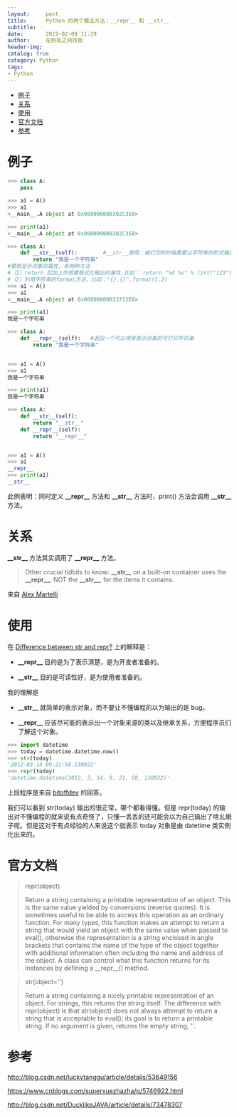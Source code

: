 ```yaml
---
layout:     post
title:      Python 的两个魔法方法：__repr__ 和 __str__
subtitle:   
date:       2019-02-09 11:29
author:     在到处之间找我
header-img: 
catalog: true
category: Python
tags:
- Python
---
```


  - [例子](#orgc1a2726)
  - [关系](#org9889df6)
  - [使用](#org2de4cac)
  - [官方文档](#org4561c71)
  - [参考](#orge8107a0)



<a id="orgc1a2726"></a>

# 例子

```python
>>> class A:
    pass

>>> a1 = A()
>>> a1
<__main__.A object at 0x000000000302C358>

>>> print(a1)
<__main__.A object at 0x000000000302C358>
```

```python
>>> class A:
    def __str__(self):        #__str__使用：被打印的时候需要以字符串的形式输出的时候，就会找到这个方法，并将返回值打印出来
        return "我是一个字符串"                                                                      
#要想显示对象的属性，有两种方法
#（1）return 后加上你想要格式化输出的属性,比如： return "%d %s" % (int("123"), str(123))                                                                   
#（2）利用字符串的format方法，比如："{},{}".format(1,2)	
>>> a1 = A()
>>> a1
<__main__.A object at 0x00000000033712E8>

>>> print(a1)
我是一个字符串
```

```python
>>> class A:
    def __repr__(self):   #返回一个可以用来表示对象的可打印字符串
        return "我是一个字符串"


>>> a1 = A()
>>> a1
我是一个字符串

>>> print(a1)
我是一个字符串
```

```python
>>> class A:
    def __str__(self):
        return "__str__"
    def __repr__(self):   
        return "__repr__"


>>> a1 = A()
>>> a1
__repr__
>>> print(a1)
__str__
```

此例表明：同时定义 **\_\_repr\_\_** 方法和 **\_\_str\_\_** 方法时，print() 方法会调用 **\_\_str\_\_** 方法。


<a id="org9889df6"></a>

# 关系

**\_\_str\_\_** 方法其实调用了 **\_\_repr\_\_** 方法。

> Other crucial tidbits to know: **\_\_str\_\_** on a built-on container uses the **\_\_repr\_\_**, NOT the **\_\_str\_\_**, for the items it contains.

来自 [Alex Martelli](https://stackoverflow.com/questions/1436703/difference-between-str-and-repr/1436756#1436756)


<a id="org2de4cac"></a>

# 使用

在 [Difference between <span class="underline"><span class="underline">str</span></span> and <span class="underline"><span class="underline">repr</span></span>?](https://stackoverflow.com/questions/1436703/difference-between-str-and-repr) 上的解释是：

-   **\_\_repr\_\_** 目的是为了表示清楚，是为开发者准备的。

-   **\_\_str\_\_** 目的是可读性好，是为使用者准备的。

我的理解是

-   **\_\_str\_\_** 就简单的表示对象，而不要让不懂编程的以为输出的是 bug。

-   **\_\_repr\_\_** 应该尽可能的表示出一个对象来源的类以及继承关系，方便程序员们了解这个对象。

```python
>>> import datetime
>>> today = datetime.datetime.now()
>>> str(today)
'2012-03-14 09:21:58.130922'
>>> repr(today)
'datetime.datetime(2012, 3, 14, 9, 21, 58, 130922)'
```

上段程序是来自 [bitoffdev](https://stackoverflow.com/questions/1436703/difference-between-str-and-repr/19597196#19597196) 的回答。

我们可以看到 str(today) 输出的很正常，哪个都看得懂。但是 repr(today) 的输出对不懂编程的就来说有点奇怪了，只懂一丢丢的还可能会以为自己搞出了啥幺蛾子呢。但是这对于有点经验的人来说这个就表示 today 对象是由 datetime 类实例化出来的。


<a id="org4561c71"></a>

# 官方文档

> repr(object)
> 
> Return a string containing a printable representation of an object. This is the same value yielded by conversions (reverse quotes). It is sometimes useful to be able to access this operation as an ordinary function. For many types, this function makes an attempt to return a string that would yield an object with the same value when passed to eval(), otherwise the representation is a string enclosed in angle brackets that contains the name of the type of the object together with additional information often including the name and address of the object. A class can control what this function returns for its instances by defining a \_\_repr\_\_() method.

> str(object='')
> 
> Return a string containing a nicely printable representation of an object. For strings, this returns the string itself. The difference with repr(object) is that str(object) does not always attempt to return a string that is acceptable to eval(); its goal is to return a printable string. If no argument is given, returns the empty string, ''.


<a id="orge8107a0"></a>

# 参考

<http://blog.csdn.net/luckytanggu/article/details/53649156>

<https://www.cnblogs.com/superxuezhazha/p/5746922.html>

<http://blog.csdn.net/DucklikeJAVA/article/details/73478307>